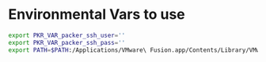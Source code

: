 # Environmental Vars to use 
```bash
export PKR_VAR_packer_ssh_user=''
export PKR_VAR_packer_ssh_pass=''
export PATH=$PATH:/Applications/VMware\ Fusion.app/Contents/Library/VMware\ OVF\ Tool/
```
